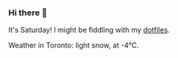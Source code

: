 ### Hi there :wave:

It's Saturday! I might be fiddling with my [dotfiles](https://github.com/bewuethr/dotfiles).

Weather in Toronto: light snow, at -4°C.
